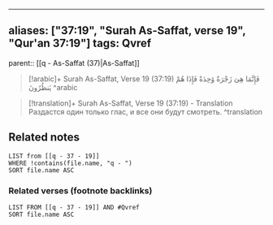 
---
aliases: ["37:19", "Surah As-Saffat, verse 19", "Qur'an 37:19"]
tags: Qvref
---

parent:: [[q - As-Saffat (37)|As-Saffat]]

> [!arabic]+ Surah As-Saffat, Verse 19 (37:19)
> <span class="quran-arabic">فَإِنَّمَا هِىَ زَجْرَةٌ وَٰحِدَةٌ فَإِذَا هُمْ يَنظُرُونَ</span>
^arabic

> [!translation]+ Surah As-Saffat, Verse 19 (37:19) - Translation
> Раздастся один только глас, и все они будут смотреть.
^translation



## Related notes
```dataview
LIST from [[q - 37 - 19]]
WHERE !contains(file.name, "q - ")
SORT file.name ASC
```

### Related verses (footnote backlinks)
```dataview
LIST FROM [[q - 37 - 19]] AND #Qvref
SORT file.name ASC
```

